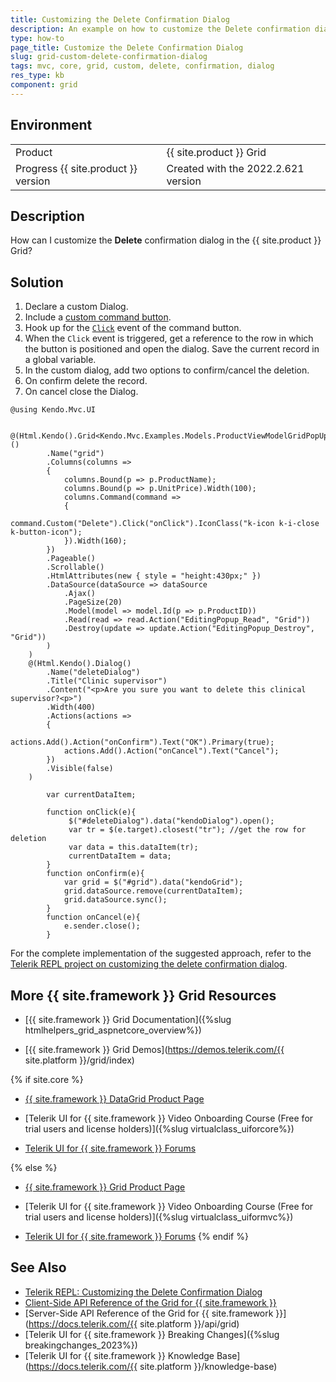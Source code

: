 ```yaml
---
title: Customizing the Delete Confirmation Dialog
description: An example on how to customize the Delete confirmation dialog in the {{ site.product }} Grid.
type: how-to
page_title: Customize the Delete Confirmation Dialog
slug: grid-custom-delete-confirmation-dialog
tags: mvc, core, grid, custom, delete, confirmation, dialog
res_type: kb
component: grid
---
```


## Environment

<table>
 <tr>
  <td>Product</td>
  <td>{{ site.product }} Grid</td>
 </tr>
 <tr>
  <td>Progress {{ site.product }} version</td>
  <td>Created with the 2022.2.621 version</td>
 </tr>
</table>

## Description

How can I customize the **Delete** confirmation dialog in the {{ site.product }} Grid?

## Solution

1. Declare a custom Dialog.
1. Include a [custom command button](https://demos.telerik.com/kendo-ui/grid/custom-command).
1. Hook up for the [`Click`](https://docs.telerik.com/kendo-ui/api/javascript/ui/button/events/click) event of the command button.
1. When the `Click` event is triggered, get a reference to the row in which the button is positioned and open the dialog. Save the current record in a global variable.
1. In the custom dialog, add two options to confirm/cancel the deletion.
1. On confirm delete the record.
1. On cancel close the Dialog. 

```Razor Index.cshtml
@using Kendo.Mvc.UI

    @(Html.Kendo().Grid<Kendo.Mvc.Examples.Models.ProductViewModelGridPopUp>()
        .Name("grid")
        .Columns(columns =>
        {
            columns.Bound(p => p.ProductName);
            columns.Bound(p => p.UnitPrice).Width(100);
            columns.Command(command => 
            { 
                command.Custom("Delete").Click("onClick").IconClass("k-icon k-i-close k-button-icon");
            }).Width(160);
        })
        .Pageable()
        .Scrollable()
        .HtmlAttributes(new { style = "height:430px;" })
        .DataSource(dataSource => dataSource
            .Ajax()
            .PageSize(20)
            .Model(model => model.Id(p => p.ProductID))
            .Read(read => read.Action("EditingPopup_Read", "Grid"))
            .Destroy(update => update.Action("EditingPopup_Destroy", "Grid"))
        )
    )
    @(Html.Kendo().Dialog()
        .Name("deleteDialog")
        .Title("Clinic supervisor")
        .Content("<p>Are you sure you want to delete this clinical supervisor?<p>")
        .Width(400)
        .Actions(actions =>
        {
            actions.Add().Action("onConfirm").Text("OK").Primary(true);
            actions.Add().Action("onCancel").Text("Cancel");
        })
        .Visible(false)
    )
```
```JS script.js
        var currentDataItem;

        function onClick(e){
             $("#deleteDialog").data("kendoDialog").open();
             var tr = $(e.target).closest("tr"); //get the row for deletion
             var data = this.dataItem(tr);
             currentDataItem = data;
        }
        function onConfirm(e){
            var grid = $("#grid").data("kendoGrid");
            grid.dataSource.remove(currentDataItem);
            grid.dataSource.sync();
        }
        function onCancel(e){
            e.sender.close();
        }
```

For the complete implementation of the suggested approach, refer to the [Telerik REPL project on customizing the delete confirmation dialog](https://netcorerepl.telerik.com/mwkMYsFG19Xfgl0512).

## More {{ site.framework }} Grid Resources

* [{{ site.framework }} Grid Documentation]({%slug htmlhelpers_grid_aspnetcore_overview%})

* [{{ site.framework }} Grid Demos](https://demos.telerik.com/{{ site.platform }}/grid/index)

{% if site.core %}
* [{{ site.framework }} DataGrid Product Page](https://www.telerik.com/aspnet-core-ui/grid)

* [Telerik UI for {{ site.framework }} Video Onboarding Course (Free for trial users and license holders)]({%slug virtualclass_uiforcore%})

* [Telerik UI for {{ site.framework }} Forums](https://www.telerik.com/forums/aspnet-core-ui)

{% else %}
* [{{ site.framework }} Grid Product Page](https://www.telerik.com/aspnet-mvc/grid)

* [Telerik UI for {{ site.framework }} Video Onboarding Course (Free for trial users and license holders)]({%slug virtualclass_uiformvc%})

* [Telerik UI for {{ site.framework }} Forums](https://www.telerik.com/forums/aspnet-mvc)
{% endif %}

## See Also

* [Telerik REPL: Customizing the Delete Confirmation Dialog](https://netcorerepl.telerik.com/mwkMYsFG19Xfgl0512)
* [Client-Side API Reference of the Grid for {{ site.framework }}](https://docs.telerik.com/kendo-ui/api/javascript/ui/grid)
* [Server-Side API Reference of the Grid for {{ site.framework }}](https://docs.telerik.com/{{ site.platform }}/api/grid)
* [Telerik UI for {{ site.framework }} Breaking Changes]({%slug breakingchanges_2023%})
* [Telerik UI for {{ site.framework }} Knowledge Base](https://docs.telerik.com/{{ site.platform }}/knowledge-base)

